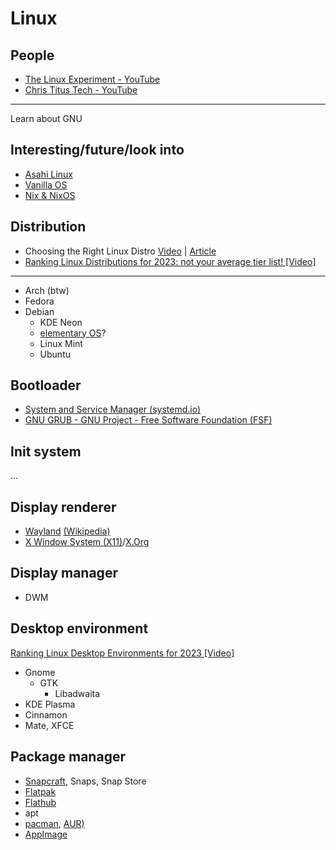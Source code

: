 # Linux

## People

- [The Linux Experiment - YouTube](https://www.youtube.com/@TheLinuxEXP)
- [Chris Titus Tech - YouTube](https://www.youtube.com/@ChrisTitusTech)

---

Learn about GNU

## Interesting/future/look into

- [Asahi Linux](https://asahilinux.org)
- [Vanilla OS](https://vanillaos.org)
- [Nix & NixOS](https://nixos.org)

## Distribution

- Choosing the Right Linux Distro [Video](https://www.youtube.com/watch?v=dL05DoJ0qsQ) | [Article](https://christitus.com/choose-linux-distro/)
- [Ranking Linux Distributions for 2023: not your average tier list! [Video]](https://www.youtube.com/watch?v=d7-EhGIeGUs)

---

- Arch (btw)
- Fedora
- Debian
	- KDE Neon
	- [elementary OS](https://elementary.io/)?
	- Linux Mint
	- Ubuntu

## Bootloader

- [System and Service Manager (systemd.io)](https://systemd.io)
- [GNU GRUB - GNU Project - Free Software Foundation (FSF)](https://www.gnu.org/software/grub/)

## Init system

...

## Display renderer

- [Wayland](https://wayland.freedesktop.org/) [(Wikipedia)](https://en.wikipedia.org/wiki/Wayland_(protocol))
- [X Window System (X11)](https://en.wikipedia.org/wiki/X_Window_System)/[X.Org](https://www.x.org/wiki/)

## Display manager

- DWM

## Desktop environment

[Ranking Linux Desktop Environments for 2023 [Video]](https://www.youtube.com/watch?v=09cYQJBgKEs)

- Gnome
	- GTK
		- Libadwaita
- KDE Plasma
- Cinnamon
- Mate, XFCE

## Package manager

- [Snapcraft](https://snapcraft.io), Snaps, Snap Store
- [Flatpak](https://flatpak.org)
- [Flathub](https://flathub.org)
- apt
- [pacman](https://wiki.archlinux.org/title/pacman), [AUR)](https://aur.archlinux.org)
- [AppImage](https://appimage.org)
